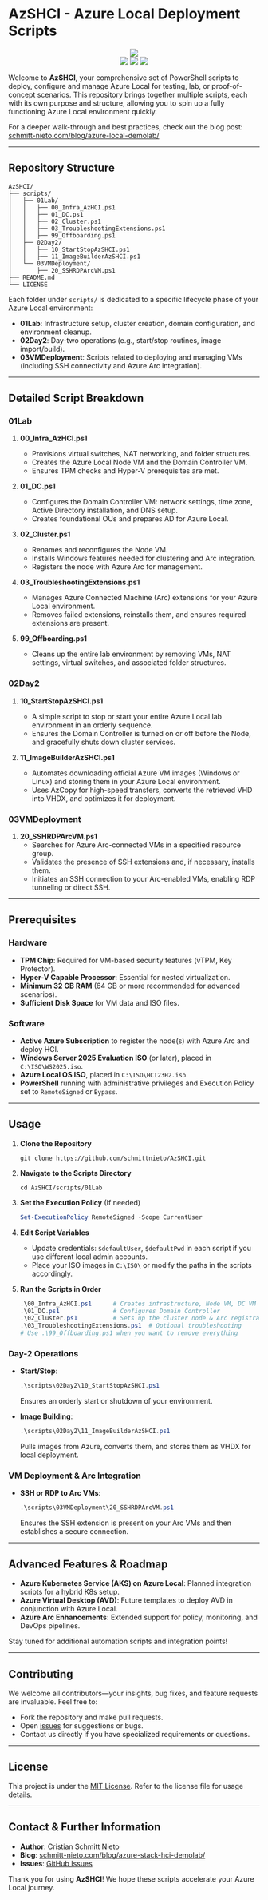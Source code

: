 # AzSHCI - Azure Local Deployment Scripts

<p align="center">
  <a href="https://github.com/schmittnieto/AzSHCI"><img src="https://badgen.net/https/raw.githubusercontent.com/schmittnieto/AzSHCI/refs/heads/main/lastdeployment.json?cache=300"></a><br>
  <a href="https://github.com/schmittnieto/AzSHCI"><img src="https://img.shields.io/github/languages/top/schmittnieto/AzSHCI.svg"></a>
  <a href="https://github.com/schmittnieto/AzSHCI"><img src="https://img.shields.io/github/languages/code-size/schmittnieto/AzSHCI.svg"></a>
  <a href="https://github.com/schmittnieto/AzSHCI"><img src="https://img.shields.io/github/v/release/schmittnieto/AzSHCI"></a><br>
</p>

Welcome to **AzSHCI**, your comprehensive set of PowerShell scripts to deploy, configure and manage Azure Local for testing, lab, or proof-of-concept scenarios. This repository brings together multiple scripts, each with its own purpose and structure, allowing you to spin up a fully functioning Azure Local environment quickly.

For a deeper walk-through and best practices, check out the blog post: [schmitt-nieto.com/blog/azure-local-demolab/](https://schmitt-nieto.com/blog/azure-local-demolab/)

---

## Repository Structure

```plaintext
AzSHCI/
├── scripts/
│   ├── 01Lab/
│   │   ├── 00_Infra_AzHCI.ps1
│   │   ├── 01_DC.ps1
│   │   ├── 02_Cluster.ps1
│   │   ├── 03_TroubleshootingExtensions.ps1
│   │   ├── 99_Offboarding.ps1
│   ├── 02Day2/
│   │   ├── 10_StartStopAzSHCI.ps1
│   │   ├── 11_ImageBuilderAzSHCI.ps1
│   └── 03VMDeployment/
│       ├── 20_SSHRDPArcVM.ps1
├── README.md
└── LICENSE
```

Each folder under `scripts/` is dedicated to a specific lifecycle phase of your Azure Local environment:

- **01Lab**: Infrastructure setup, cluster creation, domain configuration, and environment cleanup.
- **02Day2**: Day-two operations (e.g., start/stop routines, image import/build).
- **03VMDeployment**: Scripts related to deploying and managing VMs (including SSH connectivity and Azure Arc integration).

---

## Detailed Script Breakdown

### 01Lab

1. **00_Infra_AzHCI.ps1**  
   - Provisions virtual switches, NAT networking, and folder structures.  
   - Creates the Azure Local Node VM and the Domain Controller VM.  
   - Ensures TPM checks and Hyper-V prerequisites are met.

2. **01_DC.ps1**  
   - Configures the Domain Controller VM: network settings, time zone, Active Directory installation, and DNS setup.  
   - Creates foundational OUs and prepares AD for Azure Local.  

3. **02_Cluster.ps1**  
   - Renames and reconfigures the Node VM.  
   - Installs Windows features needed for clustering and Arc integration.  
   - Registers the node with Azure Arc for management.

4. **03_TroubleshootingExtensions.ps1**  
   - Manages Azure Connected Machine (Arc) extensions for your Azure Local environment.  
   - Removes failed extensions, reinstalls them, and ensures required extensions are present.

5. **99_Offboarding.ps1**  
   - Cleans up the entire lab environment by removing VMs, NAT settings, virtual switches, and associated folder structures.  

### 02Day2

1. **10_StartStopAzSHCI.ps1**  
   - A simple script to stop or start your entire Azure Local lab environment in an orderly sequence.  
   - Ensures the Domain Controller is turned on or off before the Node, and gracefully shuts down cluster services.

2. **11_ImageBuilderAzSHCI.ps1**  
   - Automates downloading official Azure VM images (Windows or Linux) and storing them in your Azure Local environment.  
   - Uses AzCopy for high-speed transfers, converts the retrieved VHD into VHDX, and optimizes it for deployment.  

### 03VMDeployment

1. **20_SSHRDPArcVM.ps1**  
   - Searches for Azure Arc-connected VMs in a specified resource group.  
   - Validates the presence of SSH extensions and, if necessary, installs them.  
   - Initiates an SSH connection to your Arc-enabled VMs, enabling RDP tunneling or direct SSH.

---

## Prerequisites

### Hardware

- **TPM Chip**: Required for VM-based security features (vTPM, Key Protector).
- **Hyper-V Capable Processor**: Essential for nested virtualization.
- **Minimum 32 GB RAM** (64 GB or more recommended for advanced scenarios).
- **Sufficient Disk Space** for VM data and ISO files.

### Software

- **Active Azure Subscription** to register the node(s) with Azure Arc and deploy HCI.  
- **Windows Server 2025 Evaluation ISO** (or later), placed in `C:\ISO\WS2025.iso`.
- **Azure Local OS ISO**, placed in `C:\ISO\HCI23H2.iso`.
- **PowerShell** running with administrative privileges and Execution Policy set to `RemoteSigned` or `Bypass`.

---

## Usage

1. **Clone the Repository**  
   ```plaintext
   git clone https://github.com/schmittnieto/AzSHCI.git
   ```

2. **Navigate to the Scripts Directory**  
   ```plaintext
   cd AzSHCI/scripts/01Lab
   ```

3. **Set the Execution Policy** (If needed)  
   ```powershell
   Set-ExecutionPolicy RemoteSigned -Scope CurrentUser
   ```

4. **Edit Script Variables**  
   - Update credentials: `$defaultUser`, `$defaultPwd` in each script if you use different local admin accounts.  
   - Place your ISO images in `C:\ISO\` or modify the paths in the scripts accordingly.

5. **Run the Scripts in Order**  
   ```powershell
   .\00_Infra_AzHCI.ps1      # Creates infrastructure, Node VM, DC VM
   .\01_DC.ps1               # Configures Domain Controller
   .\02_Cluster.ps1          # Sets up the cluster node & Arc registration
   .\03_TroubleshootingExtensions.ps1  # Optional troubleshooting
   # Use .\99_Offboarding.ps1 when you want to remove everything
   ```

### Day-2 Operations

- **Start/Stop**:  
  ```powershell
  .\scripts\02Day2\10_StartStopAzSHCI.ps1
  ```
  Ensures an orderly start or shutdown of your environment.

- **Image Building**:  
  ```powershell
  .\scripts\02Day2\11_ImageBuilderAzSHCI.ps1
  ```
  Pulls images from Azure, converts them, and stores them as VHDX for local deployment.

### VM Deployment & Arc Integration

- **SSH or RDP to Arc VMs**:  
  ```powershell
  .\scripts\03VMDeployment\20_SSHRDPArcVM.ps1
  ```
  Ensures the SSH extension is present on your Arc VMs and then establishes a secure connection.

---

## Advanced Features & Roadmap

- **Azure Kubernetes Service (AKS) on Azure Local**: Planned integration scripts for a hybrid K8s setup.
- **Azure Virtual Desktop (AVD)**: Future templates to deploy AVD in conjunction with Azure Local.  
- **Azure Arc Enhancements**: Extended support for policy, monitoring, and DevOps pipelines.

Stay tuned for additional automation scripts and integration points!

---

## Contributing

We welcome all contributors—your insights, bug fixes, and feature requests are invaluable. Feel free to:
- Fork the repository and make pull requests.
- Open [issues](https://github.com/schmittnieto/AzSHCI/issues) for suggestions or bugs.
- Contact us directly if you have specialized requirements or questions.

---

## License

This project is under the [MIT License](LICENSE). Refer to the license file for usage details.

---

## Contact & Further Information

- **Author**: Cristian Schmitt Nieto  
- **Blog**: [schmitt-nieto.com/blog/azure-stack-hci-demolab/](https://schmitt-nieto.com/blog/azure-stack-hci-demolab/)  
- **Issues**: [GitHub Issues](https://github.com/schmittnieto/AzSHCI/issues)

Thank you for using **AzSHCI**! We hope these scripts accelerate your Azure Local journey.
